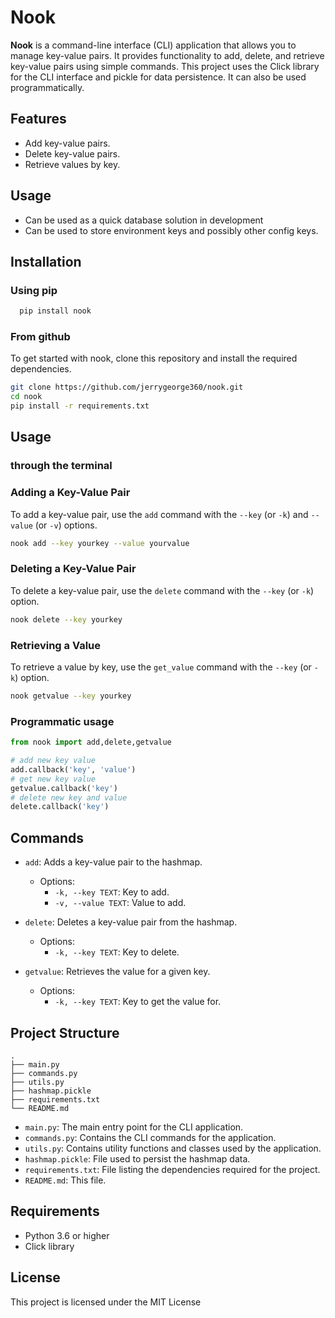 # Nook

**Nook** is a command-line interface (CLI) application that allows you to manage key-value pairs. It provides functionality to add, delete, and retrieve key-value pairs using simple commands. This project uses the Click library for the CLI interface and pickle for data persistence. It can also be used programmatically.

## Features

- Add key-value pairs.
- Delete key-value pairs.
- Retrieve values by key.


## Usage

- Can be used as a quick database solution in development
- Can be used to store environment keys and possibly other config keys.
## Installation
### Using pip
```sh
  pip install nook
```
### From github
To get started with nook, clone this repository and install the required dependencies.

```sh
git clone https://github.com/jerrygeorge360/nook.git
cd nook
pip install -r requirements.txt
```

## Usage 
### through the terminal
### Adding a Key-Value Pair

To add a key-value pair, use the `add` command with the `--key` (or `-k`) and `--value` (or `-v`) options.

```sh
nook add --key yourkey --value yourvalue
```

### Deleting a Key-Value Pair

To delete a key-value pair, use the `delete` command with the `--key` (or `-k`) option.

```sh
nook delete --key yourkey
```

### Retrieving a Value

To retrieve a value by key, use the `get_value` command with the `--key` (or `-k`) option.

```sh
nook getvalue --key yourkey
```

### Programmatic usage

``` py
from nook import add,delete,getvalue

# add new key value
add.callback('key', 'value')
# get new key value
getvalue.callback('key')
# delete new key and value
delete.callback('key')
```
## Commands

- `add`: Adds a key-value pair to the hashmap.
  - Options:
    - `-k, --key TEXT`: Key to add.
    - `-v, --value TEXT`: Value to add.

- `delete`: Deletes a key-value pair from the hashmap.
  - Options:
    - `-k, --key TEXT`: Key to delete.

- `getvalue`: Retrieves the value for a given key.
  - Options:
    - `-k, --key TEXT`: Key to get the value for.

## Project Structure

```
.
├── main.py
├── commands.py
├── utils.py
├── hashmap.pickle
├── requirements.txt
└── README.md
```

- `main.py`: The main entry point for the CLI application.
- `commands.py`: Contains the CLI commands for the application.
- `utils.py`: Contains utility functions and classes used by the application.
- `hashmap.pickle`: File used to persist the hashmap data.
- `requirements.txt`: File listing the dependencies required for the project.
- `README.md`: This file.

## Requirements

- Python 3.6 or higher
- Click library

## License

This project is licensed under the MIT License

